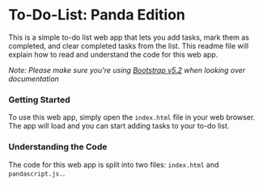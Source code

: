 # To-Do-List: Panda Edition
This is a simple to-do list web app that lets you add tasks, mark them as completed, and clear completed tasks from the list. This readme file will explain how to read and understand the code for this web app.

*Note: Please make sure you're using [Bootstrap v5.2](https://getbootstrap.com/docs/5.2/getting-started/introduction/) when looking over documentation*

### Getting Started
To use this web app, simply open the `index.html` file in your web browser. The app will load and you can start adding tasks to your to-do list.

### Understanding the Code
The code for this web app is split into two files: `index.html` and `pandascript.js.`.
